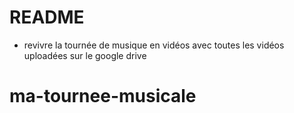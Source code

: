 # README
 - revivre la tournée de musique en vidéos avec toutes les vidéos uploadées sur le google drive
# ma-tournee-musicale
